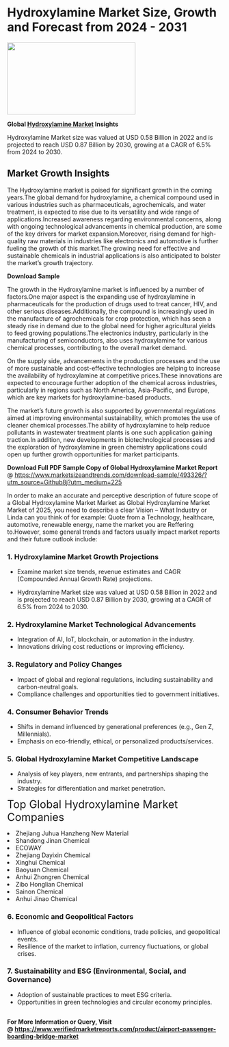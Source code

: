 <H1>Hydroxylamine Market Size, Growth and Forecast from 2024 - 2031</H1><img class="aligncenter size-medium wp-image-584254" src="https://thirdeyenews.in/wp-content/uploads/2024/09/Global-Market-Research-300x168.jpeg" alt="" width="300" height="168" /><p><strong>Global&nbsp;<a href="https://www.marketsizeandtrends.com/download-sample/493326/?utm_source=Github8j?utm_medium=225">Hydroxylamine Market</a> Insights</strong></p><p>Hydroxylamine Market size was valued at USD 0.58 Billion in 2022 and is projected to reach USD 0.87 Billion by 2030, growing at a CAGR of 6.5% from 2024 to 2030.</p><p><h2>Market Growth Insights</h2> <p>The Hydroxylamine market is poised for significant growth in the coming years.The global demand for hydroxylamine, a chemical compound used in various industries such as pharmaceuticals, agrochemicals, and water treatment, is expected to rise due to its versatility and wide range of applications.Increased awareness regarding environmental concerns, along with ongoing technological advancements in chemical production, are some of the key drivers for market expansion.Moreover, rising demand for high-quality raw materials in industries like electronics and automotive is further fueling the growth of this market.The growing need for effective and sustainable chemicals in industrial applications is also anticipated to bolster the market’s growth trajectory.</p> <p><strong>Download Sample</strong></p> <p>The growth in the Hydroxylamine market is influenced by a number of factors.One major aspect is the expanding use of hydroxylamine in pharmaceuticals for the production of drugs used to treat cancer, HIV, and other serious diseases.Additionally, the compound is increasingly used in the manufacture of agrochemicals for crop protection, which has seen a steady rise in demand due to the global need for higher agricultural yields to feed growing populations.The electronics industry, particularly in the manufacturing of semiconductors, also uses hydroxylamine for various chemical processes, contributing to the overall market demand.</p> <p>On the supply side, advancements in the production processes and the use of more sustainable and cost-effective technologies are helping to increase the availability of hydroxylamine at competitive prices.These innovations are expected to encourage further adoption of the chemical across industries, particularly in regions such as North America, Asia-Pacific, and Europe, which are key markets for hydroxylamine-based products.</p> <p>The market’s future growth is also supported by governmental regulations aimed at improving environmental sustainability, which promotes the use of cleaner chemical processes.The ability of hydroxylamine to help reduce pollutants in wastewater treatment plants is one such application gaining traction.In addition, new developments in biotechnological processes and the exploration of hydroxylamine in green chemistry applications could open up further growth opportunities for market participants.</p> <p><span class=""><strong>Download Full PDF Sample Copy of Global Hydroxylamine Market Report</strong> @ <a href="https://www.marketsizeandtrends.com/download-sample/493326/?utm_source=Github8j?utm_medium=225" target="_blank">https://www.marketsizeandtrends.com/download-sample/493326/?utm_source=Github8j?utm_medium=225</a></span></p><p>In order to make an accurate and perceptive description of future scope of a Global&nbsp;Hydroxylamine Market Market as Global&nbsp;Hydroxylamine Market Market of 2025, you need to describe a clear Vision &ndash; What Industry or Linda can you think of for example: Quote from a Technology, healthcare, automotive, renewable energy, name the market you are Reffering to.However, some general trends and factors usually impact market reports and their future outlook include:</p><h3>1.&nbsp;<strong>Hydroxylamine Market Growth Projections</strong></h3><ul><li>Examine market size trends, revenue estimates and CAGR (Compounded Annual Growth Rate) projections.</li><li><p>Hydroxylamine Market size was valued at USD 0.58 Billion in 2022 and is projected to reach USD 0.87 Billion by 2030, growing at a CAGR of 6.5% from 2024 to 2030.</p></li></ul><h3>2.&nbsp;<strong>Hydroxylamine Market Technological Advancements</strong></h3><ul><li>Integration of AI, IoT, blockchain, or automation in the industry.</li><li>Innovations driving cost reductions or improving efficiency.</li></ul><h3>3.&nbsp;<strong>Regulatory and Policy Changes</strong></h3><ul><li>Impact of global and regional regulations, including sustainability and carbon-neutral goals.</li><li>Compliance challenges and opportunities tied to government initiatives.</li></ul><h3>4.&nbsp;<strong>Consumer Behavior Trends</strong></h3><ul><li>Shifts in demand influenced by generational preferences (e.g., Gen Z, Millennials).</li><li>Emphasis on eco-friendly, ethical, or personalized products/services.</li></ul><h3>5.&nbsp;<strong>Global Hydroxylamine Market Competitive Landscape</strong></h3><ul><li>Analysis of key players, new entrants, and partnerships shaping the industry.</li><li>Strategies for differentiation and market penetration.</li></ul><p data-pm-slice="1 1 []"><span style="color: inherit; font-family: inherit; font-size: 25px;">Top Global Hydroxylamine Market Companies</span></p><div class="" data-test-id=""><p><li>Zhejiang Juhua Hanzheng New Material</li><li> Shandong Jinan Chemical</li><li> ECOWAY</li><li> Zhejiang Dayixin Chemical</li><li> Xinghui Chemical</li><li> Baoyuan Chemical</li><li> Anhui Zhongren Chemical</li><li> Zibo Honglian Chemical</li><li> Sainon Chemical</li><li> Anhui Jinao Chemical</li></p></div><h3>6.&nbsp;<strong>Economic and Geopolitical Factors</strong></h3><ul><li>Influence of global economic conditions, trade policies, and geopolitical events.</li><li>Resilience of the market to inflation, currency fluctuations, or global crises.</li></ul><h3>7.&nbsp;<strong>Sustainability and ESG (Environmental, Social, and Governance)</strong></h3><ul><li>Adoption of sustainable practices to meet ESG criteria.</li><li>Opportunities in green technologies and circular economy principles.</li></ul><h2><strong style="font-size: 14px;">For More Information or Query, Visit @&nbsp;</strong><a style="background-color: #ffffff; font-size: 14px;" href="https://www.marketsizeandtrends.com/report/hydroxylamine-market/" target="_blank">https://www.verifiedmarketreports.com/product/airport-passenger-boarding-bridge-market</a></h2>